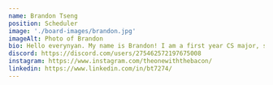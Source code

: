 ```yaml
---
name: Brandon Tseng
position: Scheduler
image: './board-images/brandon.jpg'
imageAlt: Photo of Brandon
bio: Hello everynyan. My name is Brandon! I am a first year CS major, serving as the club's scheduler. I got into Japanese through Japanese music from artists such as Kessoku Band, Minami, and TUYU. I do not watch anime often, but my favorite show is Bocchi the Rock and my favorite movie is Whisper of the Heart! Some past times I enjoy are video games (ofc), guitar, and rock climbing. Feel free to share your Japanese music recommendations with me! ٩(^ᗜ^ )و 
discord: https://discord.com/users/275462572197675008
instagram: https://www.instagram.com/theonewiththebacon/
linkedin: https://www.linkedin.com/in/bt7274/
---
```

